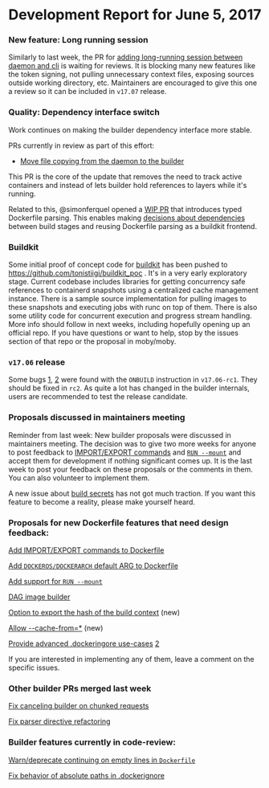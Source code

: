 # Development Report for June 5, 2017

### New feature: Long running session

Similarly to last week, the PR for [adding long-running session between daemon and cli](https://github.com/moby/moby/pull/32677) is waiting for reviews.  It is blocking many new features like the token signing, not pulling unnecessary context files, exposing sources outside working directory, etc. Maintainers are encouraged to give this one a review so it can be included in `v17.07` release.


### Quality: Dependency interface switch

Work continues on making the builder dependency interface more stable.

PRs currently in review as part of this effort:

- [Move file copying from the daemon to the builder](https://github.com/moby/moby/pull/33454)

This PR is the core of the update that removes the need to track active containers and instead of lets builder hold references to layers while it's running.

Related to this, @simonferquel opened a [WIP PR](https://github.com/moby/moby/pull/33492) that introduces typed Dockerfile parsing. This enables making [decisions about dependencies](https://github.com/moby/moby/issues/32550#issuecomment-297867334) between build stages and reusing Dockerfile parsing as a buildkit frontend.

### Buildkit

Some initial proof of concept code for [buildkit](https://github.com/moby/moby/issues/32925) has been pushed to https://github.com/tonistiigi/buildkit_poc . It's in a very early exploratory stage. Current codebase includes libraries for getting concurrency safe references to containerd snapshots using a centralized cache management instance. There is a sample source implementation for pulling images to these snapshots and executing jobs with runc on top of them. There is also some utility code for concurrent execution and progress stream handling. More info should follow in next weeks, including hopefully opening up an official repo. If you have questions or want to help, stop by the issues section of that repo or the proposal in moby/moby.

### `v17.06` release

Some bugs [1](https://github.com/moby/moby/issues/33493), [2](https://github.com/moby/moby/pull/33524) were found with the `ONBUILD` instruction in `v17.06-rc1`. They should be fixed in `rc2`. As quite a lot has changed in the builder internals, users are recommended to test the release candidate.

### Proposals discussed in maintainers meeting

Reminder from last week: New builder proposals were discussed in maintainers meeting. The decision was to give two more weeks for anyone to post feedback to [IMPORT/EXPORT commands](https://github.com/moby/moby/issues/32100) and [`RUN --mount`](https://github.com/moby/moby/issues/32507) and accept them for development if nothing significant comes up. It is the last week to post your feedback on these proposals or the comments in them. You can also volunteer to implement them.

A new issue about [build secrets](https://github.com/moby/moby/issues/33343) has not got much traction. If you want this feature to become a reality, please make yourself heard.

### Proposals for new Dockerfile features that need design feedback:

[Add IMPORT/EXPORT commands to Dockerfile](https://github.com/moby/moby/issues/32100)

[Add `DOCKEROS/DOCKERARCH` default ARG to Dockerfile](https://github.com/moby/moby/issues/32487)

[Add support for `RUN --mount`](https://github.com/moby/moby/issues/32507)

[DAG image builder](https://github.com/moby/moby/issues/32550)

[Option to export the hash of the build context](https://github.com/moby/moby/issues/32963) (new)

[Allow --cache-from=*](https://github.com/moby/moby/issues/33002#issuecomment-299041162) (new)

[Provide advanced .dockeringore use-cases](https://github.com/moby/moby/issues/12886) [2](https://github.com/moby/moby/issues/12886#issuecomment-306247989)

If you are interested in implementing any of them, leave a comment on the specific issues.

### Other builder PRs merged last week

[Fix canceling builder on chunked requests](https://github.com/moby/moby/pull/33363)

[Fix parser directive refactoring](https://github.com/moby/moby/pull/33436)

### Builder features currently in code-review:

[Warn/deprecate continuing on empty lines in `Dockerfile`](https://github.com/moby/moby/pull/29161)

[Fix behavior of absolute paths in .dockerignore](https://github.com/moby/moby/pull/32088)